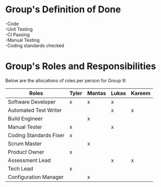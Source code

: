 # Group's Definition of Done

-Code                                                                                               
-Unit Testing                                                             
-CI Passing                                                                               
-Manual Testing                                                                                                                                                                 
-Coding standards checked                                                                              

# Group's Roles and Responsibilities

Below are the allocations of roles per person for Group 9:

| Roles                    | Tyler   | Mantas  | Lukas   | Kareem   |
| ------------------------ | ---------- | ---------- | ---------- | ---------- |
| Software Developer       | x          | x          | x          |            |
| Automated Test Writer    |            |            | x          | x          |
| Build Engineer           |            | x          |            |            |
| Manual Tester            | x          |            | x          |            |
| Coding Standards Fixer   | x          |            |            |            |
| Scrum Master             |            | x          |            |            |
| Product Owner            | x          |            |            |            |
| Assessment Lead          |            |            | x          | x          |
| Tech Lead                | x          |            |            |            |
| Configuration Manager    |            | x          |            |            |

